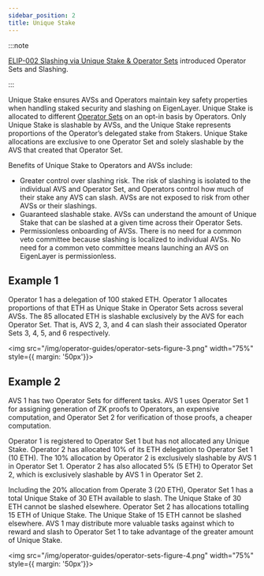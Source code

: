 ```yaml
---
sidebar_position: 2
title: Unique Stake
---
```


:::note

[ELIP-002 Slashing via Unique Stake & Operator Sets](https://github.com/eigenfoundation/ELIPs/blob/main/ELIPs/ELIP-002.md) introduced Operator Sets and Slashing.

:::

Unique Stake ensures AVSs and Operators maintain key safety properties when handling staked security and slashing on EigenLayer. 
Unique Stake is allocated to different [Operator Sets](../operator-sets/operator-sets-concept) on an opt-in basis by Operators. Only Unique Stake is slashable by AVSs, 
and the Unique Stake represents proportions of the Operator’s delegated stake from Stakers. Unique Stake allocations are 
exclusive to one Operator Set and solely slashable by the AVS that created that Operator Set.

Benefits of Unique Stake to Operators and AVSs include:
* Greater control over slashing risk. The risk of slashing is isolated to the individual AVS and Operator Set, and Operators 
control how much of their stake any AVS can slash. AVSs are not exposed to risk from other AVSs or their slashings.
* Guaranteed slashable stake. AVSs can understand the amount of Unique Stake that can be slashed at a given time across their Operator Sets.
* Permissionless onboarding of AVSs. There is no need for a common veto committee because slashing is localized to individual AVSs. 
No need for a common veto committee means launching an AVS on EigenLayer is permissionless.

## Example 1

Operator 1 has a delegation of 100 staked ETH. Operator 1 allocates proportions of that ETH as Unique Stake in Operator Sets 
across several AVSs. The 85 allocated ETH is slashable exclusively by the AVS for each Operator Set. That is, AVS 2, 3, and 4 
can slash their associated Operator Sets 3, 4, 5, and 6 respectively.

<img src="/img/operator-guides/operator-sets-figure-3.png" width="75%" style={{ margin: '50px'}}>
</img>

## Example 2

AVS 1 has two Operator Sets for different tasks. AVS 1 uses Operator Set 1 for assigning generation of ZK proofs to Operators, 
an expensive computation, and Operator Set 2 for verification of those proofs, a cheaper computation.

Operator 1 is registered to Operator Set 1 but has not allocated any Unique Stake. Operator 2 has allocated 10% of its ETH
delegation to Operator Set 1 (10 ETH). The 10% allocation by Operator 2  is exclusively slashable by AVS 1 in Operator Set 1. 
Operator 2 has also allocated 5% (5 ETH) to Operator Set 2, which is exclusively slashable by AVS 1 in Operator Set 2.

Including the 20% allocation from Operate 3 (20 ETH), Operator Set 1 has a total Unique Stake of 30 ETH available to slash. 
The Unique Stake of 30 ETH cannot be slashed elsewhere. Operator Set 2 has allocations totalling 15 ETH of Unique Stake. 
The Unique Stake of 15 ETH cannot be slashed elsewhere. AVS 1 may distribute more valuable tasks against which to reward and 
slash to Operator Set 1 to take advantage of the greater amount of Unique Stake.

<img src="/img/operator-guides/operator-sets-figure-4.png" width="75%" style={{ margin: '50px'}}>
</img>